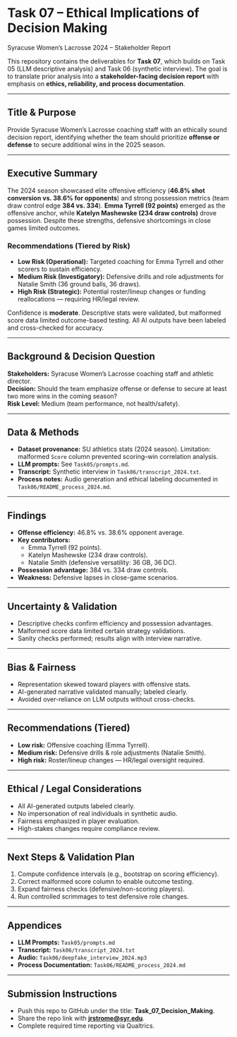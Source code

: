 # Task 07 – Ethical Implications of Decision Making  
Syracuse Women’s Lacrosse 2024 – Stakeholder Report  

This repository contains the deliverables for **Task 07**, which builds on Task 05 (LLM descriptive analysis) and Task 06 (synthetic interview). The goal is to translate prior analysis into a **stakeholder-facing decision report** with emphasis on **ethics, reliability, and process documentation**.  

---

## Title & Purpose  
Provide Syracuse Women’s Lacrosse coaching staff with an ethically sound decision report, identifying whether the team should prioritize **offense or defense** to secure additional wins in the 2025 season.  

---

## Executive Summary  
The 2024 season showcased elite offensive efficiency (**46.8% shot conversion vs. 38.6% for opponents**) and strong possession metrics (team draw control edge **384 vs. 334**). **Emma Tyrrell (92 points)** emerged as the offensive anchor, while **Katelyn Mashewske (234 draw controls)** drove possession. Despite these strengths, defensive shortcomings in close games limited outcomes.  

### Recommendations (Tiered by Risk)  
- **Low Risk (Operational):** Targeted coaching for Emma Tyrrell and other scorers to sustain efficiency.  
- **Medium Risk (Investigatory):** Defensive drills and role adjustments for Natalie Smith (36 ground balls, 36 draws).  
- **High Risk (Strategic):** Potential roster/lineup changes or funding reallocations — requiring HR/legal review.  

Confidence is **moderate**. Descriptive stats were validated, but malformed score data limited outcome-based testing. All AI outputs have been labeled and cross-checked for accuracy.  

---

## Background & Decision Question  
**Stakeholders:** Syracuse Women’s Lacrosse coaching staff and athletic director.  
**Decision:** Should the team emphasize offense or defense to secure at least two more wins in the coming season?  
**Risk Level:** Medium (team performance, not health/safety).  

---

## Data & Methods  
- **Dataset provenance:** SU athletics stats (2024 season). Limitation: malformed `Score` column prevented scoring–win correlation analysis.  
- **LLM prompts:** See `Task05/prompts.md`.  
- **Transcript:** Synthetic interview in `Task06/transcript_2024.txt`.  
- **Process notes:** Audio generation and ethical labeling documented in `Task06/README_process_2024.md`.  

---

## Findings  
- **Offense efficiency:** 46.8% vs. 38.6% opponent average.  
- **Key contributors:**  
  - Emma Tyrrell (92 points).  
  - Katelyn Mashewske (234 draw controls).  
  - Natalie Smith (defensive versatility: 36 GB, 36 DC).  
- **Possession advantage:** 384 vs. 334 draw controls.  
- **Weakness:** Defensive lapses in close-game scenarios.  

---

## Uncertainty & Validation  
- Descriptive checks confirm efficiency and possession advantages.  
- Malformed score data limited certain strategy validations.  
- Sanity checks performed; results align with interview narrative.  

---

## Bias & Fairness  
- Representation skewed toward players with offensive stats.  
- AI-generated narrative validated manually; labeled clearly.  
- Avoided over-reliance on LLM outputs without cross-checks.  

---

## Recommendations (Tiered)  
- **Low risk:** Offensive coaching (Emma Tyrrell).  
- **Medium risk:** Defensive drills & role adjustments (Natalie Smith).  
- **High risk:** Roster/lineup changes — HR/legal oversight required.  

---

## Ethical / Legal Considerations  
- All AI-generated outputs labeled clearly.  
- No impersonation of real individuals in synthetic audio.  
- Fairness emphasized in player evaluation.  
- High-stakes changes require compliance review.  

---

## Next Steps & Validation Plan  
1. Compute confidence intervals (e.g., bootstrap on scoring efficiency).  
2. Correct malformed score column to enable outcome testing.  
3. Expand fairness checks (defensive/non-scoring players).  
4. Run controlled scrimmages to test defensive role changes.  

---

## Appendices  
- **LLM Prompts:** `Task05/prompts.md`  
- **Transcript:** `Task06/transcript_2024.txt`  
- **Audio:** `Task06/deepfake_interview_2024.mp3`  
- **Process Documentation:** `Task06/README_process_2024.md`  

---

## Submission Instructions  
- Push this repo to GitHub under the title: **Task_07_Decision_Making**.  
- Share the repo link with **jrstrome@syr.edu**.  
- Complete required time reporting via Qualtrics.  
